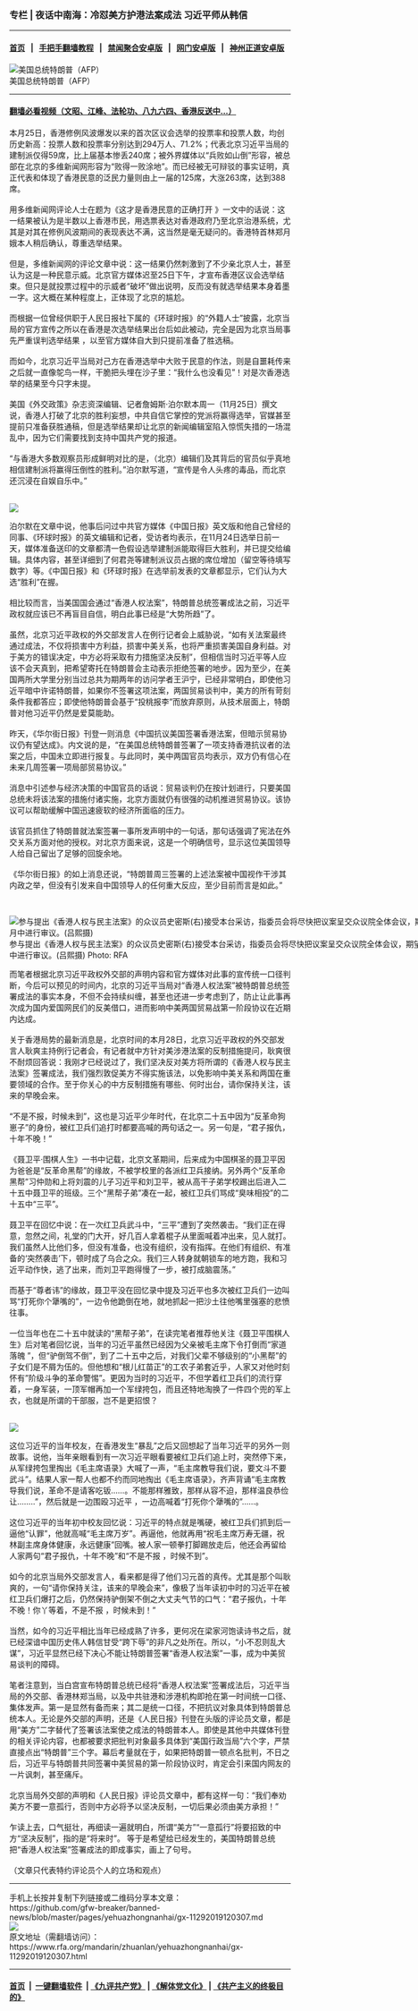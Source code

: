 ### 专栏 | 夜话中南海：冷怼美方护港法案成法   习近平师从韩信
------------------------

#### [首页](https://github.com/gfw-breaker/banned-news/blob/master/README.md) &nbsp;&nbsp;|&nbsp;&nbsp; [手把手翻墙教程](https://github.com/gfw-breaker/guides/wiki) &nbsp;&nbsp;|&nbsp;&nbsp; [禁闻聚合安卓版](https://github.com/gfw-breaker/bn-android) &nbsp;&nbsp;|&nbsp;&nbsp; [网门安卓版](https://github.com/oGate2/oGate) &nbsp;&nbsp;|&nbsp;&nbsp; [神州正道安卓版](https://github.com/SzzdOgate/update) 



<div id="headerimg">
 <img alt="美国总统特朗普（AFP）" src="https://www.rfa.org/mandarin/zhuanlan/junshiwujinqu/m0803mil-08092017112128.html/m0803mil-afp.jpg/@@images/005ce0de-f9a4-4ae7-aca5-0945051e5f81.jpeg" title="美国总统特朗普（AFP）"/>
 <div id="headerimgcontents">
  <div id="headerimgcaption">
   <span>
    美国总统特朗普（AFP）
   </span>
   <!-- zoomattribute -->
  </div>
  <!-- headerimgcaption -->
 </div>
 <!-- headerimagecontents -->
</div>

<hr/>


#### [翻墙必看视频（文昭、江峰、法轮功、八九六四、香港反送中...）](https://github.com/gfw-breaker/banned-news/blob/master/pages/links.md)

<div id="storytext">
 <div>
  <div class="slot_header">
  </div>
 </div>
 <p>
  本月25日，香港修例风波爆发以来的首次区议会选举的投票率和投票人数，均创历史新高：投票人数和投票率分别达到294万人、71.2%；代表北京习近平当局的建制派仅得59席，比上届基本惨丢240席；被外界媒体以“兵败如山倒”形容，被总部在北京的多维新闻网形容为“败得一败涂地”。而已经被无可辩驳的事实证明，真正代表和体现了香港民意的泛民力量则由上一届的125席，大涨263席，达到388席。
  <br/>
  <br/>
  用多维新闻网评论人士在题为《这才是香港民意的正确打开 》一文中的话说：这一结果被认为是半数以上香港市民，用选票表达对香港政府乃至北京治港系统，尤其是对其在修例风波期间的表现表达不满，这当然是毫无疑问的。香港特首林郑月娥本人稍后确认，尊重选举结果。
  <br/>
  <br/>
  但是，多维新闻网的评论文章中说：这一结果仍然刺激到了不少亲北京人士，甚至认为这是一种民意示威。北京官方媒体迟至25日下午，才宣布香港区议会选举结束。但只是就投票过程中的示威者“破坏”做出说明，反而没有就选举结果本身着墨一字。这大概在某种程度上，正体现了北京的尴尬。
  <br/>
  <br/>
  而根据一位曾经供职于人民日报社下属的《环球时报》的“外籍人士”披露，北京当局的官方宣传之所以在香港是次选举结果出台后如此被动，完全是因为北京当局事先严重误判选举结果 ，以至官方媒体自大到只提前准备了胜选稿。
  <br/>
  <br/>
  而如今，北京习近平当局对己方在香港选举中大败于民意的作法，则是自噩耗传来之后就一直像鸵鸟一样，干脆把头埋在沙子里：“我什么也没看见”！对是次香港选举的结果至今只字未提。
  <br/>
  <br/>
  美国《外交政策》杂志资深编辑、记者詹姆斯‧泊尔默本周一（11月25日）撰文说，香港人打破了北京的胜利妄想，中共自信它掌控的党派将赢得选举，官媒甚至提前只准备获胜通稿，但是选举结果却让北京的新闻编辑室陷入惊慌失措的一场混乱中，因为它们需要找到支持中国共产党的报道。
  <br/>
  <br/>
  “与香港大多数观察员形成鲜明对比的是，（北京）编辑们及其背后的官员似乎真地相信建制派将赢得压倒性的胜利。”泊尔默写道，“宣传是令人头疼的毒品，而北京还沉浸在自娱自乐中。”
 </p>
 <p>
  <br/>
  <img class="image-inline captioned" src="../../../../resolveuid/27928866-d949-4a9b-83f1-67c8e32a7bd8"/>
 </p>
 <p>
  泊尔默在文章中说，他事后问过中共官方媒体《中国日报》英文版和他自己曾经的同事、《环球时报》的英文编辑和记者，受访者均表示，在11月24日选举日前一天，媒体准备送印的文章都清一色假设选举建制派能取得巨大胜利，并已提交给编辑。具体内容，甚至详细到了何君尧等建制派议员占据的席位增加（留空等待填写数字）等。《中国日报》和《环球时报》在选举前发表的文章都显示，它们认为大选“胜利”在握。
  <br/>
  <br/>
  相比较而言，当美国国会通过“香港人权法案”，特朗普总统签署成法之前，习近平政权就应该已不再盲目自信，明白此事已经是“大势所趋”了。
  <br/>
  <br/>
  虽然，北京习近平政权的外交部发言人在例行记者会上威胁说，“如有关法案最终通过成法，不仅将损害中方利益，损害中美关系，也将严重损害美国自身利益。对于美方的错误决定，中方必将采取有力措施坚决反制”，但相信当时习近平等人应该不会天真到，把希望寄托在特朗普会主动表示拒绝签署的地步。因为至少，在美国两所大学里分别当过总共为期两年的访问学者王沪宁，已经非常明白，即使他习近平暗中许诺特朗普，如果你不签署这项法案，两国贸易谈判中，美方的所有苛刻条件我都答应；即使他特朗普会基于“投桃报李”而放弃原则，从技术层面上，特朗普对他习近平仍然是爱莫能助。
  <br/>
  <br/>
  昨天，《华尔街日报》刊登一则消息《中国抗议美国签署香港法案，但暗示贸易协议仍有望达成》。内文说的是，“在美国总统特朗普签署了一项支持香港抗议者的法案之后，中国未立即进行报复。与此同时，美中两国官员均表示，双方仍有信心在未来几周签署一项局部贸易协议。”
  <br/>
  <br/>
  消息中引述参与经济决策的中国官员的话说：贸易谈判仍在按计划进行，只要美国总统未将该法案的措施付诸实施，北京方面就仍有很强的动机推进贸易协议。该协议可以帮助缓解中国迅速疲软的经济所面临的压力。
  <br/>
  <br/>
  该官员抓住了特朗普就法案签署一事所发声明中的一句话，那句话强调了宪法在外交关系方面对他的授权。对北京方面来说，这是一个明确信号，显示这位美国领导人给自己留出了足够的回旋余地。
  <br/>
  <br/>
  《华尔街日报》的如上消息还说，“特朗普周三签署的上述法案被中国视作干涉其内政之举，但没有引发来自中国领导人的任何重大反应，至少目前而言是如此。”
 </p>
 <p>
  <br/>
  <div class="image-inline captioned" style="width:800px;">
   <div style="width:800px;">
    <img alt="参与提出《香港人权与民主法案》的众议员史密斯(右)接受本台采访，指委员会将尽快把议案呈交众议院全体会议，期望可在十月中进行审议。(吕熙摄)" src="https://www.rfa.org/mandarin/yataibaodao/junshiwaijiao/al-09252019110112.html/04.jpg" title="参与提出《香港人权与民主法案》的众议员史密斯(右)接受本台采访，指委员会将尽快把议案呈交众议院全体会议，期望可在十月中进行审议。(吕熙摄)"/>
   </div>
   <div class="image-caption">
    <span style="width:800px;">
     参与提出《香港人权与民主法案》的众议员史密斯(右)接受本台采访，指委员会将尽快把议案呈交众议院全体会议，期望可在十月中进行审议。(吕熙摄)
    </span>
    <span class="copyright">
     Photo: RFA
    </span>
   </div>
  </div>
 </p>
 <p>
  而笔者根据北京习近平政权外交部的声明内容和官方媒体对此事的宣传统一口径判断，今后可以预见的时间内，北京的习近平当局对“香港人权法案”被特朗普总统签署成法的事实本身，不但不会持续纠缠，甚至也还进一步考虑到了，防止让此事再次成为国内爱国网民们的反美借口，进而影响中美两国贸易战第一阶段协议在近期内达成。
  <br/>
  <br/>
  关于香港局势的最新消息是，北京时间的本月28日，北京习近平政权的外交部发言人耿爽主持例行记者会，有记者就中方针对美涉港法案的反制措施提问，耿爽很不耐烦回答说：我刚才已经说过了，我们坚决反对美方将所谓的《香港人权与民主法案》签署成法，我们强烈敦促美方不得实施该法，以免影响中美关系和两国在重要领域的合作。至于你关心的中方反制措施有哪些、何时出台，请你保持关注，该来的早晚会来。
  <br/>
  <br/>
  “不是不报，时候未到”，这也是习近平少年时代，在北京二十五中因为“反革命狗崽子”的身份，被红卫兵们追打时都要高喊的两句话之一。另一句是，“君子报仇，十年不晚！”
  <br/>
  <br/>
  《聂卫平·围棋人生》一书中记载，北京文革期间，后来成为中国棋圣的聂卫平因为爸爸是“反革命黑帮”的缘故，不被学校里的各派红卫兵接纳。另外两个“反革命黑帮”习仲勋和上将刘震的儿子习近平和刘卫平，被从高干子弟学校踢出后进入二十五中聂卫平的班级。三个“黑帮子弟”凑在一起，被红卫兵们骂成“臭味相投”的二十五中“三平”。
  <br/>
  <br/>
  聂卫平在回忆中说：在一次红卫兵武斗中，“三平”遭到了突然袭击。“我们正在得意，忽然之间，礼堂的门大开，好几百人拿着棍子从里面喊着冲出来，见人就打。我们虽然人比他们多，但没有准备，也没有组织，没有指挥。在他们有组织、有准备的‘突然袭击’下，顿时成了乌合之众。我们三人转身就朝锁车的地方跑，我和习近平动作快，逃了出来，而刘卫平跑得慢了一步，被打成脑震荡。”
  <br/>
  <br/>
  而基于“尊者讳”的缘故，聂卫平没在回忆录中提及习近平也多次被红卫兵们一边叫骂“打死你个犟嘴的”，一边令他跪倒在地，就地抓起一把沙土往他嘴里强塞的悲愤往事。
  <br/>
  <br/>
  一位当年也在二十五中就读的“黑帮子弟”，在读完笔者推荐他关注《聂卫平围棋人生》后对笔者回忆说，当年的习近平虽然已经因为父亲被毛主席下令打倒而“家道落魄 ”，但“驴倒驾不倒”，到了二十五中之后，对我们父辈不够级别的“小黑帮”的子女们是不屑为伍的。但他想和“根儿红苗正”的工农子弟套近乎，人家又对他时刻怀有”阶级斗争的革命警惕”。更因为当时的习近平，不但学着红卫兵们的流行穿着，一身军装，一顶军帽再加一个军绿挎包，而且还特地淘换了一件四个兜的军上衣，也就是所谓的干部服，岂不是更招恨？
 </p>
 <p>
  <br/>
  <img class="image-inline captioned" src="../../../../resolveuid/f672c7c6-912f-49a3-97b6-af897e92db89"/>
 </p>
 <p>
  这位习近平的当年校友，在香港发生“暴乱”之后又回想起了当年习近平的另外一则故事。说他，当年亲眼看到有一次习近平眼看要被红卫兵们追上时，突然停下来，从军绿挎包里掏出《毛主席语录》大喊了一声，“毛主席教导我们说，要文斗不要武斗”。结果人家一帮人也都不约而同地掏出《毛主席语录》，齐声背诵“毛主席教导我们说，革命不是请客吃钣……。不能那样雅致，那样从容不迫，那样温良恭俭让……..”，然后就是一边围殴习近平 ，一边高喊着“打死你个犟嘴的”……。
  <br/>
  <br/>
  这位习近平的当年初中校友回忆说：习近平的特点就是嘴硬，被红卫兵们抓到后一逼他“认罪”，他就高喊“毛主席万岁”。再逼他，他就再用“祝毛主席万寿无疆，祝林副主席身体健康，永远健康”回嘴。被人家一顿拳打脚踢放走后，他还会再留给人家两句“君子报仇，十年不晚”和“不是不报 ，时候不到”。
  <br/>
  <br/>
  如今的北京当局外交部发言人，看来都是得了他们习元首的真传。尤其是那个叫耿爽的，一句“请你保持关注，该来的早晚会来”，像极了当年读初中时的习近平在被红卫兵们爆打之后，仍然保持驴倒架不倒之大丈夫气节的口气：“君子报仇，十年不晚！你丫等着，不是不报 ，时候未到！”
  <br/>
  <br/>
  当然，如今的习近平相比当年已经成熟了许多，更何况在梁家河饱读诗书之后，就已经深谙中国历史伟人韩信甘受“跨下辱”的非凡之处所在。所以，“小不忍则乱大谋”，习近平显然已经下决心不能让特朗普签署“香港人权法案”一事，成为中美贸易谈判的障碍。
  <br/>
  <br/>
  笔者注意到，当白宫宣布特朗普总统已经将“香港人权法案”签署成法后，习近平当局的外交部、香港林郑当局，以及中共驻港和涉港机构即抢在第一时间统一口径、集体发声。第一是显然有备而来；其二是统一口径，不把抗议对象具体到特朗普总统本人。无论是外交部的声明，还是《人民日报》刊登在头版的评论员文章，都是用“美方”二字替代了签署该法案使之成法的特朗普本人。即使是其他中共媒体刊登的相关评论内容，也都被要求把批判对象最多具体到“美国行政当局”六个字，严禁直接点出“特朗普”三个字。幕后考量就在于，如果把特朗普一顿点名批判，不日之后，习近平与特朗普共同签署中美贸易的第一阶段协议时，肯定会引来国内网友的一片讽刺，甚至痛斥。
  <br/>
  <br/>
  北京当局外交部的声明和《人民日报》评论员文章中，都有这样一句：“我们奉劝美方不要一意孤行，否则中方必将予以坚决反制，一切后果必须由美方承担！”
  <br/>
  <br/>
  乍读上去，口气挺壮，再细读一遍就明白，所谓“美方”“一意孤行”将要招致的中方“坚决反制”，指的是“将来时”。 等于是希望给已经发生的，美国特朗普总统把“香港人权法案”签署成法的即成事实，画上了句号。
  <br/>
  <br/>
  （文章只代表特约评论员个人的立场和观点）
 </p>
</div>

<hr/>
手机上长按并复制下列链接或二维码分享本文章：<br/>
https://github.com/gfw-breaker/banned-news/blob/master/pages/yehuazhongnanhai/gx-11292019120307.md <br/>
<a href='https://github.com/gfw-breaker/banned-news/blob/master/pages/yehuazhongnanhai/gx-11292019120307.md'><img src='https://github.com/gfw-breaker/banned-news/blob/master/pages/yehuazhongnanhai/gx-11292019120307.md.png'/></a> <br/>
原文地址（需翻墙访问）：https://www.rfa.org/mandarin/zhuanlan/yehuazhongnanhai/gx-11292019120307.html


------------------------
#### [首页](https://github.com/gfw-breaker/banned-news/blob/master/README.md) &nbsp;|&nbsp; [一键翻墙软件](https://github.com/gfw-breaker/nogfw/blob/master/README.md) &nbsp;| [《九评共产党》](https://github.com/gfw-breaker/9ping.md/blob/master/README.md#九评之一评共产党是什么) | [《解体党文化》](https://github.com/gfw-breaker/jtdwh.md/blob/master/README.md) | [《共产主义的终极目的》](https://github.com/gfw-breaker/gczydzjmd.md/blob/master/README.md)


<img src='http://gfw-breaker.win/banned-news/pages/yehuazhongnanhai/gx-11292019120307.md' width='0px' height='0px'/>